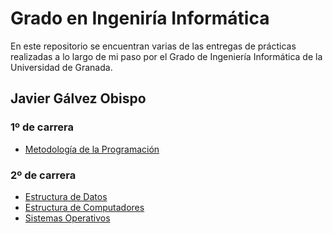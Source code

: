 # Grado en Ingeniría Informática

En este repositorio se encuentran varias de las entregas de prácticas realizadas a lo largo de mi paso por el Grado de Ingeniería Informática de la Universidad de Granada.

## Javier Gálvez Obispo

###	 1º de carrera
* [Metodología de la Programación](MP)

###  2º de carrera
* [Estructura de Datos](ED)
*	[Estructura de Computadores](EC)
*	[Sistemas Operativos](SO)
